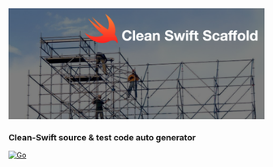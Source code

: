 <img src="https://github.com/GeekTree0101/clean-swift-scaffold/blob/develop/logo.png" />

### Clean-Swift source & test code auto generator

[![Go](https://github.com/GeekTree0101/clean-swift-scaffold/actions/workflows/go.yml/badge.svg?branch=develop)](https://github.com/GeekTree0101/clean-swift-scaffold/actions/workflows/go.yml)
